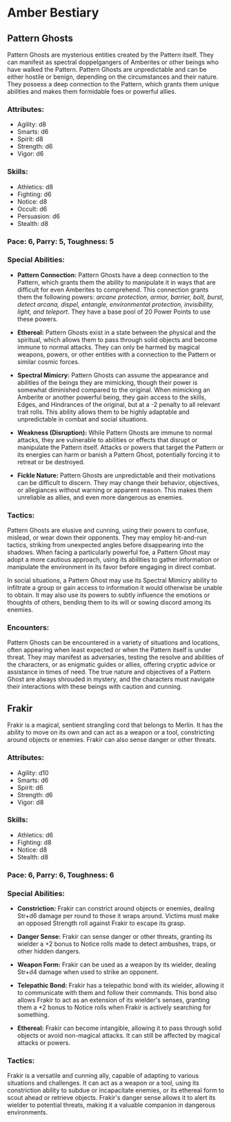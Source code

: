 # Amber Bestiary

## Pattern Ghosts

Pattern Ghosts are mysterious entities created by the Pattern itself. They can manifest as spectral doppelgangers of Amberites or other beings who have walked the Pattern. Pattern Ghosts are unpredictable and can be either hostile or benign, depending on the circumstances and their nature. They possess a deep connection to the Pattern, which grants them unique abilities and makes them formidable foes or powerful allies.

### Attributes:
* Agility: d8
* Smarts: d6
* Spirit: d8
* Strength: d6
* Vigor: d6

### Skills:
* Athletics: d8
* Fighting: d6
* Notice: d8
* Occult: d6
* Persuasion: d6
* Stealth: d8

### Pace: 6, Parry: 5, Toughness: 5

### Special Abilities:

* **Pattern Connection:** Pattern Ghosts have a deep connection to the Pattern, which grants them the ability to manipulate it in ways that are difficult for even Amberites to comprehend. This connection grants them the following powers: _arcane protection, armor, barrier, bolt, burst, detect arcana, dispel, entangle, environmental protection, invisibility, light, and teleport_. They have a base pool of 20 Power Points to use these powers.

* **Ethereal:** Pattern Ghosts exist in a state between the physical and the spiritual, which allows them to pass through solid objects and become immune to normal attacks. They can only be harmed by magical weapons, powers, or other entities with a connection to the Pattern or similar cosmic forces.

* **Spectral Mimicry:**
Pattern Ghosts can assume the appearance and abilities of the beings they are mimicking, though their power is somewhat diminished compared to the original. When mimicking an Amberite or another powerful being, they gain access to the skills, Edges, and Hindrances of the original, but at a -2 penalty to all relevant trait rolls. This ability allows them to be highly adaptable and unpredictable in combat and social situations.

* **Weakness (Disruption):** While Pattern Ghosts are immune to normal attacks, they are vulnerable to abilities or effects that disrupt or manipulate the Pattern itself. Attacks or powers that target the Pattern or its energies can harm or banish a Pattern Ghost, potentially forcing it to retreat or be destroyed.

* **Fickle Nature:** Pattern Ghosts are unpredictable and their motivations can be difficult to discern. They may change their behavior, objectives, or allegiances without warning or apparent reason. This makes them unreliable as allies, and even more dangerous as enemies.

### Tactics:

Pattern Ghosts are elusive and cunning, using their powers to confuse, mislead, or wear down their opponents. They may employ hit-and-run tactics, striking from unexpected angles before disappearing into the shadows. When facing a particularly powerful foe, a Pattern Ghost may adopt a more cautious approach, using its abilities to gather information or manipulate the environment in its favor before engaging in direct combat.

In social situations, a Pattern Ghost may use its Spectral Mimicry ability to infiltrate a group or gain access to information it would otherwise be unable to obtain. It may also use its powers to subtly influence the emotions or thoughts of others, bending them to its will or sowing discord among its enemies.

### Encounters:

Pattern Ghosts can be encountered in a variety of situations and locations, often appearing when least expected or when the Pattern itself is under threat. They may manifest as adversaries, testing the resolve and abilities of the characters, or as enigmatic guides or allies, offering cryptic advice or assistance in times of need. The true nature and objectives of a Pattern Ghost are always shrouded in mystery, and the characters must navigate their interactions with these beings with caution and cunning.

## Frakir

Frakir is a magical, sentient strangling cord that belongs to Merlin. It has the ability to move on its own and can act as a weapon or a tool, constricting around objects or enemies. Frakir can also sense danger or other threats.

### Attributes:
* Agility: d10
* Smarts: d6
* Spirit: d6
* Strength: d6
* Vigor: d8

### Skills:
* Athletics: d6
* Fighting: d8
* Notice: d8
* Stealth: d8

### Pace: 6, Parry: 6, Toughness: 6

### Special Abilities:

* **Constriction:** Frakir can constrict around objects or enemies, dealing Str+d6 damage per round to those it wraps around. Victims must make an opposed Strength roll against Frakir to escape its grasp.

* **Danger Sense:** Frakir can sense danger or other threats, granting its wielder a +2 bonus to Notice rolls made to detect ambushes, traps, or other hidden dangers.

* **Weapon Form:** Frakir can be used as a weapon by its wielder, dealing Str+d4 damage when used to strike an opponent.

* **Telepathic Bond:** Frakir has a telepathic bond with its wielder, allowing it to communicate with them and follow their commands. This bond also allows Frakir to act as an extension of its wielder's senses, granting them a +2 bonus to Notice rolls when Frakir is actively searching for something.

* **Ethereal:** Frakir can become intangible, allowing it to pass through solid objects or avoid non-magical attacks. It can still be affected by magical attacks or powers.

### Tactics:

Frakir is a versatile and cunning ally, capable of adapting to various situations and challenges. It can act as a weapon or a tool, using its constriction ability to subdue or incapacitate enemies, or its ethereal form to scout ahead or retrieve objects. Frakir's danger sense allows it to alert its wielder to potential threats, making it a valuable companion in dangerous environments.
